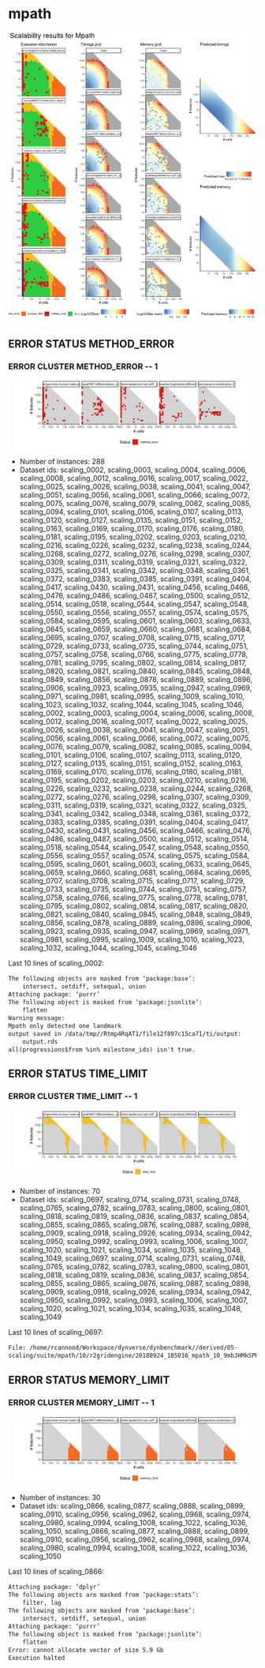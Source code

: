 # mpath
![Overview](mpath.png)

## ERROR STATUS METHOD_ERROR

### ERROR CLUSTER METHOD_ERROR -- 1
![Cluster plot](error_class_plots/mpath_method_error_1.png)

 * Number of instances: 288
 * Dataset ids: scaling_0002, scaling_0003, scaling_0004, scaling_0006, scaling_0008, scaling_0012, scaling_0016, scaling_0017, scaling_0022, scaling_0025, scaling_0026, scaling_0038, scaling_0041, scaling_0047, scaling_0051, scaling_0056, scaling_0061, scaling_0066, scaling_0072, scaling_0075, scaling_0076, scaling_0079, scaling_0082, scaling_0085, scaling_0094, scaling_0101, scaling_0106, scaling_0107, scaling_0113, scaling_0120, scaling_0127, scaling_0135, scaling_0151, scaling_0152, scaling_0163, scaling_0169, scaling_0170, scaling_0176, scaling_0180, scaling_0181, scaling_0195, scaling_0202, scaling_0203, scaling_0210, scaling_0216, scaling_0226, scaling_0232, scaling_0238, scaling_0244, scaling_0268, scaling_0272, scaling_0276, scaling_0298, scaling_0307, scaling_0309, scaling_0311, scaling_0319, scaling_0321, scaling_0322, scaling_0325, scaling_0341, scaling_0342, scaling_0348, scaling_0361, scaling_0372, scaling_0383, scaling_0385, scaling_0391, scaling_0404, scaling_0417, scaling_0430, scaling_0431, scaling_0456, scaling_0466, scaling_0476, scaling_0486, scaling_0487, scaling_0500, scaling_0512, scaling_0514, scaling_0518, scaling_0544, scaling_0547, scaling_0548, scaling_0550, scaling_0556, scaling_0557, scaling_0574, scaling_0575, scaling_0584, scaling_0595, scaling_0601, scaling_0603, scaling_0633, scaling_0645, scaling_0659, scaling_0660, scaling_0681, scaling_0684, scaling_0695, scaling_0707, scaling_0708, scaling_0715, scaling_0717, scaling_0729, scaling_0733, scaling_0735, scaling_0744, scaling_0751, scaling_0757, scaling_0758, scaling_0766, scaling_0775, scaling_0778, scaling_0781, scaling_0795, scaling_0802, scaling_0814, scaling_0817, scaling_0820, scaling_0821, scaling_0840, scaling_0845, scaling_0848, scaling_0849, scaling_0856, scaling_0878, scaling_0889, scaling_0896, scaling_0906, scaling_0923, scaling_0935, scaling_0947, scaling_0969, scaling_0971, scaling_0981, scaling_0995, scaling_1009, scaling_1010, scaling_1023, scaling_1032, scaling_1044, scaling_1045, scaling_1046, scaling_0002, scaling_0003, scaling_0004, scaling_0006, scaling_0008, scaling_0012, scaling_0016, scaling_0017, scaling_0022, scaling_0025, scaling_0026, scaling_0038, scaling_0041, scaling_0047, scaling_0051, scaling_0056, scaling_0061, scaling_0066, scaling_0072, scaling_0075, scaling_0076, scaling_0079, scaling_0082, scaling_0085, scaling_0094, scaling_0101, scaling_0106, scaling_0107, scaling_0113, scaling_0120, scaling_0127, scaling_0135, scaling_0151, scaling_0152, scaling_0163, scaling_0169, scaling_0170, scaling_0176, scaling_0180, scaling_0181, scaling_0195, scaling_0202, scaling_0203, scaling_0210, scaling_0216, scaling_0226, scaling_0232, scaling_0238, scaling_0244, scaling_0268, scaling_0272, scaling_0276, scaling_0298, scaling_0307, scaling_0309, scaling_0311, scaling_0319, scaling_0321, scaling_0322, scaling_0325, scaling_0341, scaling_0342, scaling_0348, scaling_0361, scaling_0372, scaling_0383, scaling_0385, scaling_0391, scaling_0404, scaling_0417, scaling_0430, scaling_0431, scaling_0456, scaling_0466, scaling_0476, scaling_0486, scaling_0487, scaling_0500, scaling_0512, scaling_0514, scaling_0518, scaling_0544, scaling_0547, scaling_0548, scaling_0550, scaling_0556, scaling_0557, scaling_0574, scaling_0575, scaling_0584, scaling_0595, scaling_0601, scaling_0603, scaling_0633, scaling_0645, scaling_0659, scaling_0660, scaling_0681, scaling_0684, scaling_0695, scaling_0707, scaling_0708, scaling_0715, scaling_0717, scaling_0729, scaling_0733, scaling_0735, scaling_0744, scaling_0751, scaling_0757, scaling_0758, scaling_0766, scaling_0775, scaling_0778, scaling_0781, scaling_0795, scaling_0802, scaling_0814, scaling_0817, scaling_0820, scaling_0821, scaling_0840, scaling_0845, scaling_0848, scaling_0849, scaling_0856, scaling_0878, scaling_0889, scaling_0896, scaling_0906, scaling_0923, scaling_0935, scaling_0947, scaling_0969, scaling_0971, scaling_0981, scaling_0995, scaling_1009, scaling_1010, scaling_1023, scaling_1032, scaling_1044, scaling_1045, scaling_1046

Last 10 lines of scaling_0002:
```
The following objects are masked from ‘package:base’:
    intersect, setdiff, setequal, union
Attaching package: ‘purrr’
The following object is masked from ‘package:jsonlite’:
    flatten
Warning message:
Mpath only detected one landmark 
output saved in /data/tmp//Rtmp4RqAT1/file12f897c15ca71/ti/output: 
	output.rds
all(progressions$from %in% milestone_ids) isn't true.
```

## ERROR STATUS TIME_LIMIT

### ERROR CLUSTER TIME_LIMIT -- 1
![Cluster plot](error_class_plots/mpath_time_limit_1.png)

 * Number of instances: 70
 * Dataset ids: scaling_0697, scaling_0714, scaling_0731, scaling_0748, scaling_0765, scaling_0782, scaling_0783, scaling_0800, scaling_0801, scaling_0818, scaling_0819, scaling_0836, scaling_0837, scaling_0854, scaling_0855, scaling_0865, scaling_0876, scaling_0887, scaling_0898, scaling_0909, scaling_0918, scaling_0926, scaling_0934, scaling_0942, scaling_0950, scaling_0992, scaling_0993, scaling_1006, scaling_1007, scaling_1020, scaling_1021, scaling_1034, scaling_1035, scaling_1048, scaling_1049, scaling_0697, scaling_0714, scaling_0731, scaling_0748, scaling_0765, scaling_0782, scaling_0783, scaling_0800, scaling_0801, scaling_0818, scaling_0819, scaling_0836, scaling_0837, scaling_0854, scaling_0855, scaling_0865, scaling_0876, scaling_0887, scaling_0898, scaling_0909, scaling_0918, scaling_0926, scaling_0934, scaling_0942, scaling_0950, scaling_0992, scaling_0993, scaling_1006, scaling_1007, scaling_1020, scaling_1021, scaling_1034, scaling_1035, scaling_1048, scaling_1049

Last 10 lines of scaling_0697:
```
File: /home/rcannood/Workspace/dynverse/dynbenchmark//derived/05-scaling/suite/mpath/10/r2gridengine/20180924_185016_mpath_10_9mbJHMkSPH/log/log.697.e.txt
```

## ERROR STATUS MEMORY_LIMIT

### ERROR CLUSTER MEMORY_LIMIT -- 1
![Cluster plot](error_class_plots/mpath_memory_limit_1.png)

 * Number of instances: 30
 * Dataset ids: scaling_0866, scaling_0877, scaling_0888, scaling_0899, scaling_0910, scaling_0956, scaling_0962, scaling_0968, scaling_0974, scaling_0980, scaling_0994, scaling_1008, scaling_1022, scaling_1036, scaling_1050, scaling_0866, scaling_0877, scaling_0888, scaling_0899, scaling_0910, scaling_0956, scaling_0962, scaling_0968, scaling_0974, scaling_0980, scaling_0994, scaling_1008, scaling_1022, scaling_1036, scaling_1050

Last 10 lines of scaling_0866:
```
Attaching package: ‘dplyr’
The following objects are masked from ‘package:stats’:
    filter, lag
The following objects are masked from ‘package:base’:
    intersect, setdiff, setequal, union
Attaching package: ‘purrr’
The following object is masked from ‘package:jsonlite’:
    flatten
Error: cannot allocate vector of size 5.9 Gb
Execution halted
```


